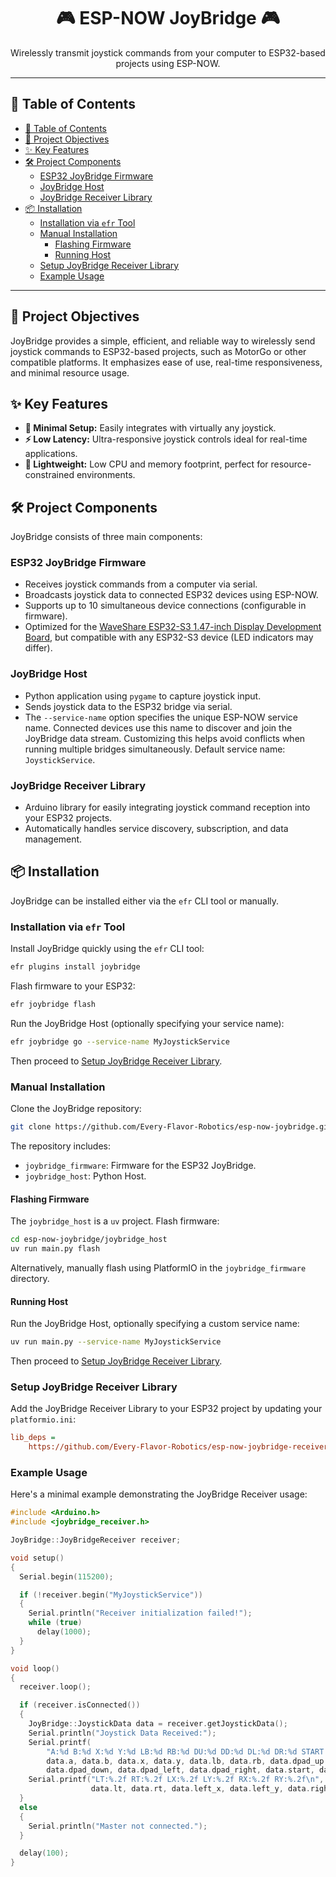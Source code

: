 <h1 align="center">🎮 ESP-NOW JoyBridge 🎮</h1>

<p align="center">
  Wirelessly transmit joystick commands from your computer to ESP32-based projects using ESP-NOW.
</p>

---

## 📖 Table of Contents

- [📖 Table of Contents](#-table-of-contents)
- [🎯 Project Objectives](#-project-objectives)
- [✨ Key Features](#-key-features)
- [🛠️ Project Components](#️-project-components)
  - [ESP32 JoyBridge Firmware](#esp32-joybridge-firmware)
  - [JoyBridge Host](#joybridge-host)
  - [JoyBridge Receiver Library](#joybridge-receiver-library)
- [📦 Installation](#-installation)
  - [Installation via `efr` Tool](#installation-via-efr-tool)
  - [Manual Installation](#manual-installation)
    - [Flashing Firmware](#flashing-firmware)
    - [Running Host](#running-host)
  - [Setup JoyBridge Receiver Library](#setup-joybridge-receiver-library)
  - [Example Usage](#example-usage)

---

## 🎯 Project Objectives

JoyBridge provides a simple, efficient, and reliable way to wirelessly send joystick commands to ESP32-based projects, such as MotorGo or other compatible platforms. It emphasizes ease of use, real-time responsiveness, and minimal resource usage.

## ✨ Key Features

- **🔧 Minimal Setup:** Easily integrates with virtually any joystick.
- **⚡ Low Latency:** Ultra-responsive joystick controls ideal for real-time applications.
- **🌿 Lightweight:** Low CPU and memory footprint, perfect for resource-constrained environments.

## 🛠️ Project Components

JoyBridge consists of three main components:

### ESP32 JoyBridge Firmware
- Receives joystick commands from a computer via serial.
- Broadcasts joystick data to connected ESP32 devices using ESP-NOW.
- Supports up to 10 simultaneous device connections (configurable in firmware).
- Optimized for the [WaveShare ESP32-S3 1.47-inch Display Development Board](https://www.waveshare.com/esp32-s3-lcd-1.47.htm), but compatible with any ESP32-S3 device (LED indicators may differ).

### JoyBridge Host
- Python application using `pygame` to capture joystick input.
- Sends joystick data to the ESP32 bridge via serial.
- The `--service-name` option specifies the unique ESP-NOW service name. Connected devices use this name to discover and join the JoyBridge data stream. Customizing this helps avoid conflicts when running multiple bridges simultaneously. Default service name: `JoystickService`.

### JoyBridge Receiver Library
- Arduino library for easily integrating joystick command reception into your ESP32 projects.
- Automatically handles service discovery, subscription, and data management.

## 📦 Installation

JoyBridge can be installed either via the `efr` CLI tool or manually.

### Installation via `efr` Tool

Install JoyBridge quickly using the `efr` CLI tool:

```bash
efr plugins install joybridge
```

Flash firmware to your ESP32:

```bash
efr joybridge flash
```

Run the JoyBridge Host (optionally specifying your service name):

```bash
efr joybridge go --service-name MyJoystickService
```

Then proceed to [Setup JoyBridge Receiver Library](#setup-joybridge-receiver-library).

### Manual Installation

Clone the JoyBridge repository:

```bash
git clone https://github.com/Every-Flavor-Robotics/esp-now-joybridge.git
```

The repository includes:

- `joybridge_firmware`: Firmware for the ESP32 JoyBridge.
- `joybridge_host`: Python Host.

#### Flashing Firmware

The `joybridge_host` is a `uv` project. Flash firmware:

```bash
cd esp-now-joybridge/joybridge_host
uv run main.py flash
```

Alternatively, manually flash using PlatformIO in the `joybridge_firmware` directory.

#### Running Host

Run the JoyBridge Host, optionally specifying a custom service name:

```bash
uv run main.py --service-name MyJoystickService
```

Then proceed to [Setup JoyBridge Receiver Library](#setup-joybridge-receiver-library).

### Setup JoyBridge Receiver Library

Add the JoyBridge Receiver Library to your ESP32 project by updating your `platformio.ini`:

```ini
lib_deps =
    https://github.com/Every-Flavor-Robotics/esp-now-joybridge-receiver.git
```

### Example Usage

Here's a minimal example demonstrating the JoyBridge Receiver usage:

```cpp
#include <Arduino.h>
#include <joybridge_receiver.h>

JoyBridge::JoyBridgeReceiver receiver;

void setup()
{
  Serial.begin(115200);

  if (!receiver.begin("MyJoystickService"))
  {
    Serial.println("Receiver initialization failed!");
    while (true)
      delay(1000);
  }
}

void loop()
{
  receiver.loop();

  if (receiver.isConnected())
  {
    JoyBridge::JoystickData data = receiver.getJoystickData();
    Serial.println("Joystick Data Received:");
    Serial.printf(
        "A:%d B:%d X:%d Y:%d LB:%d RB:%d DU:%d DD:%d DL:%d DR:%d START:%d BACK:%d\n",
        data.a, data.b, data.x, data.y, data.lb, data.rb, data.dpad_up,
        data.dpad_down, data.dpad_left, data.dpad_right, data.start, data.back);
    Serial.printf("LT:%.2f RT:%.2f LX:%.2f LY:%.2f RX:%.2f RY:%.2f\n",
                  data.lt, data.rt, data.left_x, data.left_y, data.right_x, data.right_y);
  }
  else
  {
    Serial.println("Master not connected.");
  }

  delay(100);
}
```
